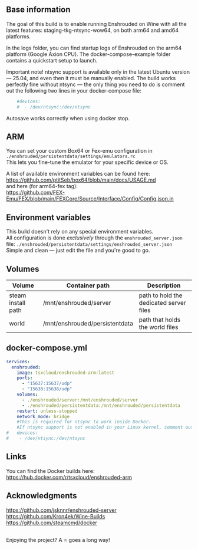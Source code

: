 ## Base information
The goal of this build is to enable running Enshrouded on Wine with all the latest features: staging-tkg-ntsync-wow64, on both arm64 and amd64 platforms.

In the logs folder, you can find startup logs of Enshrouded on the arm64 platform (Google Axion CPU).
The docker-compose-example folder contains a quickstart setup to launch.

Important note! ntsync support is available only in the latest Ubuntu version — 25.04, and even then it must be manually enabled.
The build works perfectly fine without ntsync — the only thing you need to do is comment out the following two lines in your docker-compose file:
```yaml
    #devices:
    #  - /dev/ntsync:/dev/ntsync
```
Autosave works correctly when using docker stop.

## ARM
You can set your custom Box64 or Fex-emu configuration in  
`./enshrouded/persistentdata/settings/emulators.rc`  
This lets you fine-tune the emulator for your specific device or OS.

A list of available environment variables can be found here:  
https://github.com/ptitSeb/box64/blob/main/docs/USAGE.md  
and here (for arm64-fex tag):  
https://github.com/FEX-Emu/FEX/blob/main/FEXCore/Source/Interface/Config/Config.json.in

## Environment variables
This build doesn't rely on any special environment variables.  
All configuration is done *exclusively* through the `enshrouded_server.json` file:
`./enshrouded/persistentdata/settings/enshrouded_server.json`  
Simple and clean — just edit the file and you're good to go.

## Volumes


| Volume             | Container path              | Description                             |
| -------------------- | ----------------------------- | ----------------------------------------- |
| steam install path | /mnt/enshrouded/server         | path to hold the dedicated server files |
| world              | /mnt/enshrouded/persistentdata | path that holds the world files         |


## docker-compose.yml

```yaml
services:
  enshrouded:
    image: tsxcloud/enshrouded-arm:latest
    ports:
      - "15637:15637/udp"
      - "15638:15638/udp"
    volumes:
      - ./enshrouded/server:/mnt/enshrouded/server
      - ./enshrouded/persistentdata:/mnt/enshrouded/persistentdata
    restart: unless-stopped
    network_mode: bridge
    #This is required for ntsync to work inside Docker.
    #If ntsync support is not enabled in your Linux kernel, comment out this section, otherwise Docker Compose won't start.
#   devices:
#    - /dev/ntsync:/dev/ntsync
```


## Links
You can find the Docker builds here:
https://hub.docker.com/r/tsxcloud/enshrouded-arm

## Acknowledgments
https://github.com/jsknnr/enshrouded-server  
https://github.com/Kron4ek/Wine-Builds    
https://github.com/steamcmd/docker  

## 
Enjoying the project? A ⭐ goes a long way!


